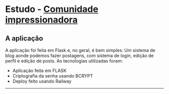 <h1>Estudo - <a href="https://comunidadeimpressionadora-production-3f72.up.railway.app/">Comunidade impressionadora</a></h1>
<h2>A aplicação</h2>
<p>
  A aplicação foi feita em Flask e, no geral, é bem simples: Um sistema de blog aonde podemos fazer postagens, com sistema de login, edição de perfil e edição de posts.
  As tecnologias utilizadas foram:
  <ul>
    <li>Aplicação feita em FLASK</li>
    <li>Criptografia da senha usando BCRYPT</li>
    <li>Deploy feito usando Railway</li>
  </ul>
</p>
<hr>
